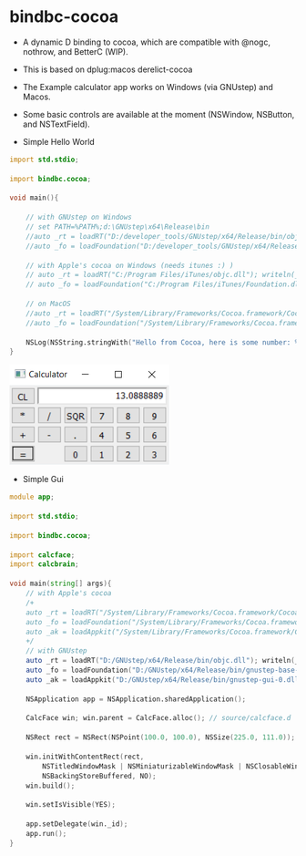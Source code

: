 # bindbc-cocoa

- A dynamic D binding to cocoa, which are compatible with @nogc, nothrow, and BetterC (WIP).
- This is based on dplug:macos derelict-cocoa
- The Example calculator app works on Windows (via GNUstep) and Macos.
- Some basic controls are available at the moment (NSWindow, NSButton, and NSTextField).

- Simple Hello World
```d
import std.stdio;

import bindbc.cocoa;

void main(){
    
    // with GNUstep on Windows
    // set PATH=%PATH%;d:\GNUstep\x64\Release\bin
    //auto _rt = loadRT("D:/developer_tools/GNUstep/x64/Release/bin/objc.dll"); writeln(_rt);
    //auto _fo = loadFoundation("D:/developer_tools/GNUstep/x64/Release/bin/gnustep-base-1_28.dll"); writeln(_fo);

    // with Apple's cocoa on Windows (needs itunes :) )
    // auto _rt = loadRT("C:/Program Files/iTunes/objc.dll"); writeln(_rt);
    // auto _fo = loadFoundation("C:/Program Files/iTunes/Foundation.dll"); writeln(_fo);

    // on MacOS
    //auto _rt = loadRT("/System/Library/Frameworks/Cocoa.framework/Cocoa"); writeln(_rt);
    //auto _fo = loadFoundation("/System/Library/Frameworks/Cocoa.framework/Cocoa"); writeln(_fo);

    NSLog(NSString.stringWith("Hello from Cocoa, here is some number: %d\n"w)._id, 3);
}
```
![calculator](calc.PNG)

- Simple Gui 
```d
module app;

import std.stdio;

import bindbc.cocoa;

import calcface;
import calcbrain;

void main(string[] args){
    // with Apple's cocoa
    /+
    auto _rt = loadRT("/System/Library/Frameworks/Cocoa.framework/Cocoa"); writeln(_rt);
    auto _fo = loadFoundation("/System/Library/Frameworks/Cocoa.framework/Cocoa"); writeln(_fo);
    auto _ak = loadAppkit("/System/Library/Frameworks/Cocoa.framework/Cocoa"); writeln(_ak);
    +/
    // with GNUstep
    auto _rt = loadRT("D:/GNUstep/x64/Release/bin/objc.dll"); writeln(_rt);
    auto _fo = loadFoundation("D:/GNUstep/x64/Release/bin/gnustep-base-1_29.dll"); writeln(_fo); 
    auto _ak = loadAppkit("D:/GNUstep/x64/Release/bin/gnustep-gui-0.dll"); writeln(_ak);

    NSApplication app = NSApplication.sharedApplication();
    
    CalcFace win; win.parent = CalcFace.alloc(); // source/calcface.d
    
    NSRect rect = NSRect(NSPoint(100.0, 100.0), NSSize(225.0, 111.0));

    win.initWithContentRect(rect, 
        NSTitledWindowMask | NSMiniaturizableWindowMask | NSClosableWindowMask | NSResizableWindowMask, 
        NSBackingStoreBuffered, NO);
    win.build();
    
    win.setIsVisible(YES);

    app.setDelegate(win._id);
    app.run();
}
```